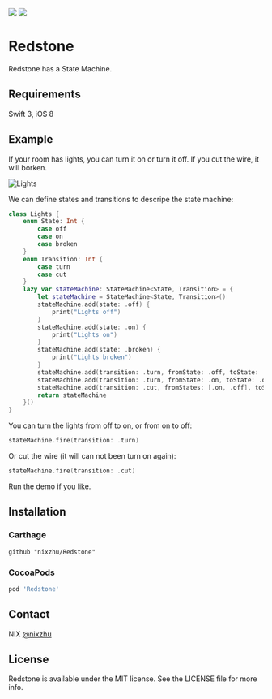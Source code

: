 <p>
<a href="http://cocoadocs.org/docsets/Redstone"><img src="https://img.shields.io/cocoapods/v/Redstone.svg?style=flat"></a>
<a href="https://github.com/Carthage/Carthage/"><img src="https://img.shields.io/badge/Carthage-compatible-4BC51D.svg?style=flat"></a>
</p>

# Redstone

Redstone has a State Machine.

## Requirements

Swift 3, iOS 8

## Example

If your room has lights, you can turn it on or turn it off. If you cut the wire, it will borken.

![Lights](https://github.com/nixzhu/Redstone/raw/master/Images/lights.png)

We can define states and transitions to descripe the state machine:

``` swift
class Lights {
    enum State: Int {
        case off
        case on
        case broken
    }
    enum Transition: Int {
        case turn
        case cut
    }
    lazy var stateMachine: StateMachine<State, Transition> = {
        let stateMachine = StateMachine<State, Transition>()
        stateMachine.add(state: .off) {
            print("Lights off")
        }
        stateMachine.add(state: .on) {
            print("Lights on")
        }
        stateMachine.add(state: .broken) {
            print("Lights broken")
        }
        stateMachine.add(transition: .turn, fromState: .off, toState: .on)
        stateMachine.add(transition: .turn, fromState: .on, toState: .off)
        stateMachine.add(transition: .cut, fromStates: [.on, .off], toState: .broken)
        return stateMachine
    }()
}
```

You can turn the lights from off to on, or from on to off:

``` swift
stateMachine.fire(transition: .turn)
```

Or cut the wire (it will can not been turn on again):

``` swift
stateMachine.fire(transition: .cut)
```

Run the demo if you like.

## Installation

### Carthage

```ogdl
github "nixzhu/Redstone"
```

### CocoaPods

```ruby
pod 'Redstone'
```

## Contact

NIX [@nixzhu](https://twitter.com/nixzhu)

## License

Redstone is available under the MIT license. See the LICENSE file for more info.

